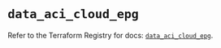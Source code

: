 # `data_aci_cloud_epg`

Refer to the Terraform Registry for docs: [`data_aci_cloud_epg`](https://registry.terraform.io/providers/ciscodevnet/aci/2.17.0/docs/data-sources/cloud_epg).
